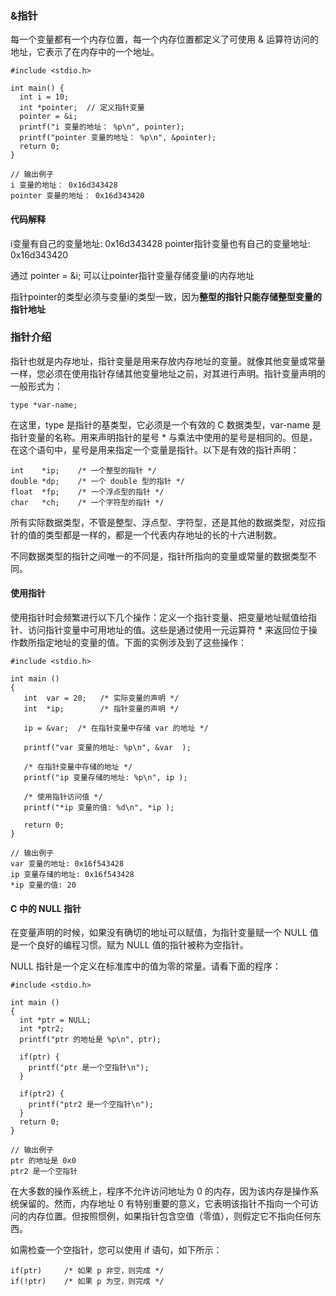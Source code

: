 ### &指针
每一个变量都有一个内存位置，每一个内存位置都定义了可使用 & 运算符访问的地址，它表示了在内存中的一个地址。

```
#include <stdio.h>

int main() {
  int i = 10;
  int *pointer;  // 定义指针变量
  pointer = &i;
  printf("i 变量的地址： %p\n", pointer);
  printf("pointer 变量的地址： %p\n", &pointer);
  return 0;
}

// 输出例子
i 变量的地址： 0x16d343428
pointer 变量的地址： 0x16d343420
```

####  代码解释
i变量有自己的变量地址: 0x16d343428
pointer指针变量也有自己的变量地址: 0x16d343420

通过 pointer = \&i\; 可以让pointer指针变量存储变量i的内存地址

指针pointer的类型必须与变量i的类型一致，因为**整型的指针只能存储整型变量的指针地址**

### 指针介绍
指针也就是内存地址，指针变量是用来存放内存地址的变量。就像其他变量或常量一样，您必须在使用指针存储其他变量地址之前，对其进行声明。指针变量声明的一般形式为：

```
type *var-name;
```

在这里，type 是指针的基类型，它必须是一个有效的 C 数据类型，var-name 是指针变量的名称。用来声明指针的星号 * 与乘法中使用的星号是相同的。但是，在这个语句中，星号是用来指定一个变量是指针。以下是有效的指针声明：

```
int    *ip;    /* 一个整型的指针 */
double *dp;    /* 一个 double 型的指针 */
float  *fp;    /* 一个浮点型的指针 */
char   *ch;    /* 一个字符型的指针 */
```
所有实际数据类型，不管是整型、浮点型、字符型，还是其他的数据类型，对应指针的值的类型都是一样的，都是一个代表内存地址的长的十六进制数。

不同数据类型的指针之间唯一的不同是，指针所指向的变量或常量的数据类型不同。

#### 使用指针
使用指针时会频繁进行以下几个操作：定义一个指针变量、把变量地址赋值给指针、访问指针变量中可用地址的值。这些是通过使用一元运算符 * 来返回位于操作数所指定地址的变量的值。下面的实例涉及到了这些操作：

```
#include <stdio.h>
 
int main ()
{
   int  var = 20;   /* 实际变量的声明 */
   int  *ip;        /* 指针变量的声明 */
 
   ip = &var;  /* 在指针变量中存储 var 的地址 */
 
   printf("var 变量的地址: %p\n", &var  );
 
   /* 在指针变量中存储的地址 */
   printf("ip 变量存储的地址: %p\n", ip );
 
   /* 使用指针访问值 */
   printf("*ip 变量的值: %d\n", *ip );
 
   return 0;
}

// 输出例子
var 变量的地址: 0x16f543428
ip 变量存储的地址: 0x16f543428
*ip 变量的值: 20
```

#### C 中的 NULL 指针
在变量声明的时候，如果没有确切的地址可以赋值，为指针变量赋一个 NULL 值是一个良好的编程习惯。赋为 NULL 值的指针被称为空指针。

NULL 指针是一个定义在标准库中的值为零的常量。请看下面的程序：
```
#include <stdio.h>
 
int main ()
{
  int *ptr = NULL;
  int *ptr2;
  printf("ptr 的地址是 %p\n", ptr);

  if(ptr) {
    printf("ptr 是一个空指针\n");
  }

  if(ptr2) {
    printf("ptr2 是一个空指针\n");
  }
  return 0;
}

// 输出例子
ptr 的地址是 0x0
ptr2 是一个空指针
```
在大多数的操作系统上，程序不允许访问地址为 0 的内存，因为该内存是操作系统保留的。然而，内存地址 0 有特别重要的意义，它表明该指针不指向一个可访问的内存位置。但按照惯例，如果指针包含空值（零值），则假定它不指向任何东西。

如需检查一个空指针，您可以使用 if 语句，如下所示：
```
if(ptr)     /* 如果 p 非空，则完成 */
if(!ptr)    /* 如果 p 为空，则完成 */
```


